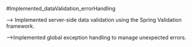 #Implemented_dataValidation_errorHandling

--> Implemented server-side data validation using
the Spring Validation framework.

 -->Implemented global exception handling to
manage unexpected errors.
